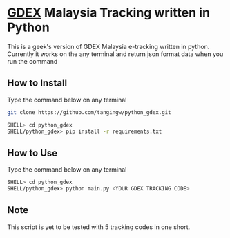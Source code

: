 # [GDEX](http://www.gdexpress.com/malaysia/e-tracking) Malaysia Tracking written in Python

This is a geek's version of GDEX Malaysia e-tracking written in python. Currently it works on the any terminal and return json format data when you run the command

## How to Install

Type the command below on any terminal

```bash
git clone https://github.com/tangingw/python_gdex.git
```

```bash
SHELL> cd python_gdex
SHELL/python_gdex> pip install -r requirements.txt
```

## How to Use

Type the command below on any terminal

```bash
SHELL> cd python_gdex
SHELL/python_gdex> python main.py <YOUR GDEX TRACKING CODE>
```

## Note

This script is yet to be tested with 5 tracking codes in one short.
